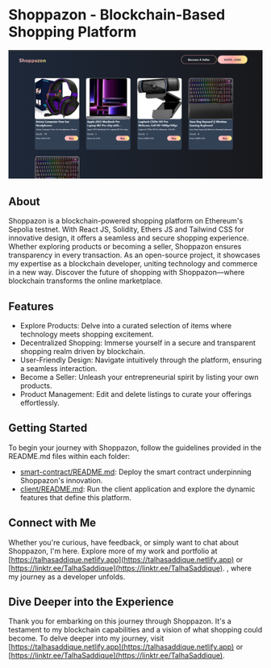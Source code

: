 # Shoppazon - Blockchain-Based Shopping Platform

![Shoppazon](Shoppazon/src/assets/Shoppazon.png)

## About
Shoppazon is a blockchain-powered shopping platform on Ethereum's Sepolia testnet. With React JS, Solidity, Ethers JS and Tailwind CSS for innovative design, it offers a seamless and secure shopping experience. Whether exploring products or becoming a seller, Shoppazon ensures transparency in every transaction. As an open-source project, it showcases my expertise as a blockchain developer, uniting technology and commerce in a new way. Discover the future of shopping with Shoppazon—where blockchain transforms the online marketplace.

## Features
- Explore Products: Delve into a curated selection of items where technology meets shopping excitement.
- Decentralized Shopping: Immerse yourself in a secure and transparent shopping realm driven by blockchain.
- User-Friendly Design: Navigate intuitively through the platform, ensuring a seamless interaction.
- Become a Seller: Unleash your entrepreneurial spirit by listing your own products.
- Product Management: Edit and delete listings to curate your offerings effortlessly.

## Getting Started
To begin your journey with Shoppazon, follow the guidelines provided in the README.md files within each folder:

- [smart-contract/README.md](./smart-contract/README.md): Deploy the smart contract underpinning Shoppazon's innovation.
- [client/README.md](./Shoppazon/README.md): Run the client application and explore the dynamic features that define this platform.

##  Connect with Me
Whether you're curious, have feedback, or simply want to chat about Shoppazon, I'm here. Explore more of my work and portfolio at [https://talhasaddique.netlify.app](https://talhasaddique.netlify.app) or [https://linktr.ee/TalhaSaddique](https://linktr.ee/TalhaSaddique).
, where my journey as a developer unfolds.

## Dive Deeper into the Experience
Thank you for embarking on this journey through Shoppazon. It's a testament to my blockchain capabilities and a vision of what shopping could become. To delve deeper into my journey, visit [https://talhasaddique.netlify.app](https://talhasaddique.netlify.app) or [https://linktr.ee/TalhaSaddique](https://linktr.ee/TalhaSaddique).

